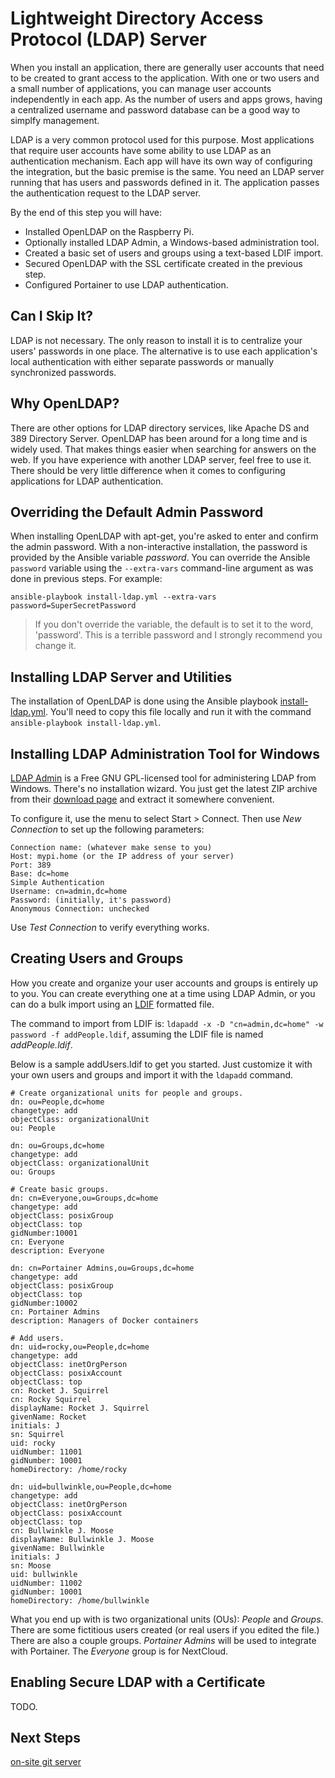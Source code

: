 # Lightweight Directory Access Protocol (LDAP) Server
When you install an application, there are generally user accounts that need to be created to grant access to the application. With one or two users and a small number of applications, you can manage user accounts independently in each app. As the number of users and apps grows, having a centralized username and password database can be a good way to simplfy management.

LDAP is a very common protocol used for this purpose. Most applications that require user accounts have some ability to use LDAP as an authentication mechanism. Each app will have its own way of configuring the integration, but the basic premise is the same. You need an LDAP server running that has users and passwords defined in it. The application passes the authentication request to the LDAP server.

By the end of this step you will have:
* Installed OpenLDAP on the Raspberry Pi.
* Optionally installed LDAP Admin, a Windows-based administration tool.
* Created a basic set of users and groups using a text-based LDIF import.
* Secured OpenLDAP with the SSL certificate created in the previous step.
* Configured Portainer to use LDAP authentication.

## Can I Skip It?
LDAP is not necessary. The only reason to install it is to centralize your users' passwords in one place. The alternative is to use each application's local authentication with either separate passwords or manually synchronized passwords.

## Why OpenLDAP?
There are other options for LDAP directory services, like Apache DS and 389 Directory Server. OpenLDAP has been around for a long time and is widely used. That makes things easier when searching for answers on the web. If you have experience with another LDAP server, feel free to use it. There should be very little difference when it comes to configuring applications for LDAP authentication.

## Overriding the Default Admin Password
When installing OpenLDAP with apt-get, you're asked to enter and confirm the admin password. With a non-interactive installation, the password is provided by the Ansible variable _password_. You can override the Ansible `password` variable using the `--extra-vars` command-line argument as was done in previous steps. For example:

```
ansible-playbook install-ldap.yml --extra-vars password=SuperSecretPassword
```

> If you don't override the variable, the default is to set it to the word, 'password'. This is a terrible password and I strongly recommend you change it.

## Installing LDAP Server and Utilities
The installation of OpenLDAP is done using the Ansible playbook [install-ldap.yml](https://github.com/DavesCodeMusings/CloudPi/blob/main/install-ldap.yml). You'll need to copy this file locally and run it with the command `ansible-playbook install-ldap.yml`.

## Installing LDAP Administration Tool for Windows
[LDAP Admin](http://www.ldapadmin.org/) is a Free GNU GPL-licensed tool for administering LDAP from Windows. There's no installation wizard. You just get the latest ZIP archive from their [download page](http://www.ldapadmin.org/download/ldapadmin.html) and extract it somewhere convenient.

To configure it, use the menu to select Start > Connect. Then use _New Connection_ to set up the following parameters:

```
Connection name: (whatever make sense to you)
Host: mypi.home (or the IP address of your server)
Port: 389
Base: dc=home
Simple Authentication
Username: cn=admin,dc=home
Password: (initially, it's password)
Anonymous Connection: unchecked
```

Use _Test Connection_ to verify everything works.

## Creating Users and Groups
How you create and organize your user accounts and groups is entirely up to you. You can create everything one at a time using LDAP Admin, or you can do a bulk import using an [LDIF](https://en.wikipedia.org/wiki/LDAP_Data_Interchange_Format) formatted file.

The command to import from LDIF is: `ldapadd -x -D "cn=admin,dc=home" -w password -f addPeople.ldif`, assuming the LDIF file is named _addPeople.ldif_.

Below is a sample addUsers.ldif to get you started. Just customize it with your own users and groups and import it with the `ldapadd` command.

```
# Create organizational units for people and groups.
dn: ou=People,dc=home
changetype: add
objectClass: organizationalUnit
ou: People

dn: ou=Groups,dc=home
changetype: add
objectClass: organizationalUnit
ou: Groups

# Create basic groups.
dn: cn=Everyone,ou=Groups,dc=home
changetype: add
objectClass: posixGroup
objectClass: top
gidNumber:10001
cn: Everyone
description: Everyone

dn: cn=Portainer Admins,ou=Groups,dc=home
changetype: add
objectClass: posixGroup
objectClass: top
gidNumber:10002
cn: Portainer Admins
description: Managers of Docker containers

# Add users.
dn: uid=rocky,ou=People,dc=home
changetype: add
objectClass: inetOrgPerson
objectClass: posixAccount
objectClass: top
cn: Rocket J. Squirrel
cn: Rocky Squirrel
displayName: Rocket J. Squirrel
givenName: Rocket
initials: J
sn: Squirrel
uid: rocky
uidNumber: 11001
gidNumber: 10001
homeDirectory: /home/rocky

dn: uid=bullwinkle,ou=People,dc=home
changetype: add
objectClass: inetOrgPerson
objectClass: posixAccount
objectClass: top
cn: Bullwinkle J. Moose
displayName: Bullwinkle J. Moose
givenName: Bullwinkle
initials: J
sn: Moose
uid: bullwinkle
uidNumber: 11002
gidNumber: 10001
homeDirectory: /home/bullwinkle
```

What you end up with is two organizational units (OUs): _People_ and _Groups_. There are some fictitious users created (or real users if you edited the file.) There are also a couple groups. _Portainer Admins_ will be used to integrate with Portainer. The _Everyone_ group is for NextCloud.

## Enabling Secure LDAP with a Certificate
TODO. 

## Next Steps
[on-site git server](run-git-server.md)
